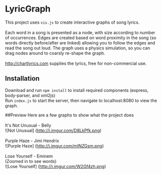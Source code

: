 # LyricGraph
This project uses `vis.js` to create interactive graphs of song lyrics.<br><br>
Each word in a song is presented as a node, with size according to number of occurrences. Edges are created based on word proximity
in the song (so words directly before/after are linked) allowing you to follow the edges and read the song out loud. The graph uses a
physics simulation, so you can drag nodes around to coarsly re-shape the graph.<br><br>
http://chartlyrics.com supplies the lyrics, free for non-commercial use.

## Installation
Download and run `npm install` to install required components (express, body-parser, and xml2js) <br>
Run `index.js` to start the server, then navigate to localhost:8080 to view the graph.

##Preview
Here are a few graphs to show what the project does <br><br>
It's Not Unusual - Belly
<br>
![Not Unusual]
(http://i.imgur.com/D8LkPfk.png)
<br><br>
Purple Haze - Jimi Hendrix
<br>
![Purple Haze]
(http://i.imgur.com/mINZGsm.png)
<br><br>
Lose Yourself - Eminem <br>
(Zoomed in to see words)
<br>
![Lose Yourself]
(http://i.imgur.com/W2Gf4zh.png)
<br><br>

